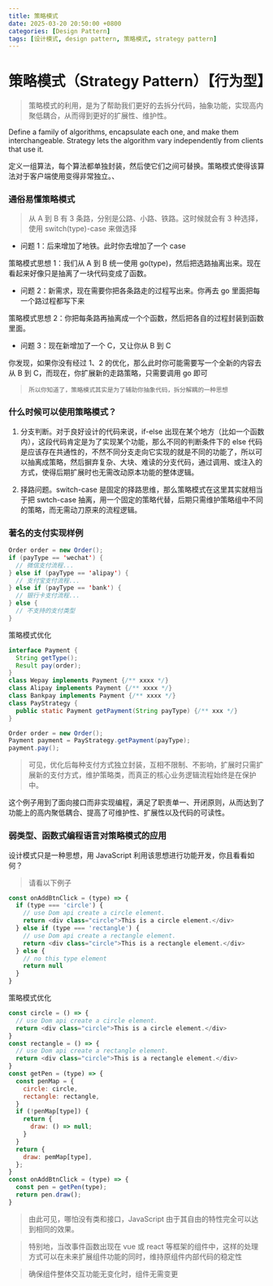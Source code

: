 ```yaml
---
title: 策略模式
date: 2025-03-20 20:50:00 +0800
categories: [Design Pattern]
tags: [设计模式, design pattern, 策略模式, strategy pattern]
---
```


# 策略模式（Strategy Pattern）【行为型】

> 策略模式的利用，是为了帮助我们更好的去拆分代码，抽象功能，实现高内聚低耦合，从而得到更好的扩展性、维护性。

Define a family of algorithms, encapsulate each one, and make them interchangeable. Strategy lets the algorithm vary independently from clients that use it.

定义一组算法，每个算法都单独封装，然后使它们之间可替换。策略模式使得该算法对于客户端使用变得非常独立。、

### 通俗易懂策略模式

> 从 A 到 B 有 3 条路，分别是公路、小路、铁路。这时候就会有 3 种选择，使用 switch(type)-case 来做选择

- 问题 1：后来增加了地铁。此时你去增加了一个 case

策略模式思想 1：我们从 A 到 B 统一使用 go(type)，然后把选路抽离出来。现在看起来好像只是抽离了一块代码变成了函数。

- 问题 2：新需求，现在需要你把各条路走的过程写出来。你再去 go 里面把每一个路过程都写下来

策略模式思想 2：你把每条路再抽离成一个个函数，然后把各自的过程封装到函数里面。

- 问题 3：现在新增加了一个 C，又让你从 B 到 C

你发现，如果你没有经过 1、2 的优化，那么此时你可能需要写一个全新的内容去从 B 到 C，而现在，你扩展新的走路策略，只需要调用 go 即可

> `所以你知道了，策略模式其实是为了辅助你抽象代码，拆分解耦的一种思想`

### 什么时候可以使用策略模式？

1. 分支判断。对于良好设计的代码来说，if-else 出现在某个地方（比如一个函数内），这段代码肯定是为了实现某个功能，那么不同的判断条件下的 else 代码是应该存在共通性的，不然不同分支走向它实现的就是不同的功能了，所以可以抽离成策略，然后摒弃复杂、大块、难读的分支代码，通过调用、或注入的方式，使得后期扩展时也无需改动原本功能的整体逻辑。

2. 择路问题。switch-case 是固定的择路思维，那么策略模式在这里其实就相当于把 swtch-case 抽离，用一个固定的策略代替，后期只需维护策略组中不同的策略，而无需动刀原来的流程逻辑。

### 著名的支付实现样例

```java
Order order = new Order();
if (payType == 'wechat') {
  // 微信支付流程...
} else if (payType == 'alipay') {
  // 支付宝支付流程...
} else if (payType == 'bank') {
  // 银行卡支付流程...
} else {
  // 不支持的支付类型
}
```

策略模式优化

```java
interface Payment {
  String getType();
  Result pay(order);
}
class Wepay implements Payment {/** xxxx */}
class Alipay implements Payment {/** xxxx */}
class Bankpay implements Payment {/** xxxx */}
class PayStrategy {
  public static Payment getPayment(String payType) {/** xxx */}
}

Order order = new Order();
Payment payment = PayStrategy.getPayment(payType);
payment.pay();
```

> 可见，优化后每种支付方式独立封装，互相不限制、不影响，扩展时只需扩展新的支付方式，维护策略类，而真正的核心业务逻辑流程始终是在保护中。

这个例子用到了面向接口而非实现编程，满足了职责单一、开闭原则，从而达到了功能上的高内聚低耦合、提高了可维护性、扩展性以及代码的可读性。

### 弱类型、函数式编程语言对策略模式的应用

设计模式只是一种思想，用 JavaScript 利用该思想进行功能开发，你且看看如何？

> 请看以下例子

```JavaScript
const onAddBtnClick = (type) => {
  if (type === 'circle') {
    // use Dom api create a circle element.
    return <div class="circle">This is a circle element.</div>
  } else if (type === 'rectangle') {
    // use Dom api create a rectangle element.
    return <div class="circle">This is a rectangle element.</div>
  } else {
    // no this type element
    return null
  }
}
```

策略模式优化

```JavaScript
const circle = () => {
  // use Dom api create a circle element.
  return <div class="circle">This is a circle element.</div>
}
const rectangle = () => {
  // use Dom api create a rectangle element.
  return <div class="circle">This is a rectangle element.</div>
}
const getPen = (type) => {
  const penMap = {
    circle: circle,
    rectangle: rectangle,
  }
  if (!penMap[type]) {
    return {
      draw: () => null;
    }
  }
  return {
    draw: pemMap[type],
  };
}
const onAddBtnClick = (type) => {
  const pen = getPen(type);
  return pen.draw();
}
```

> 由此可见，哪怕没有类和接口，JavaScript 由于其自由的特性完全可以达到相同的效果。

> 特别地，当改事件函数出现在 vue 或 react 等框架的组件中，这样的处理方式可以在未来扩展组件功能的同时，维持原组件内部代码的稳定性

> 确保组件整体交互功能无变化时，组件无需变更
